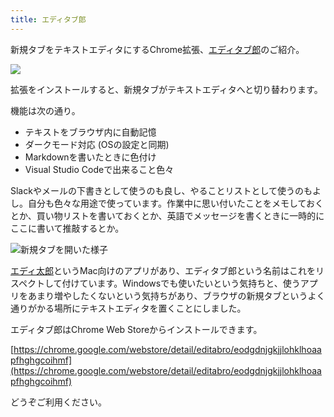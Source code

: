 ```yaml
---
title: エディタブ郎
---
```

新規タブをテキストエディタにするChrome拡張、[エディタブ郎](https://chrome.google.com/webstore/detail/editabro/eodgdnjgkjjlohklhoaapfhghgcoihmf)のご紹介。

![](https://lh3.googleusercontent.com/docs/AG8NV2YWUgQoRKZATWfbgmLWEkLKL80t3ueEnGrYozWP0cfrCMRv2ICzd4b12TVq_r0sG_FgGZPpAjlWlLtUOQnsYRafFetfGpy8VaFsTd4xotW_27mjCDeWRtEK9sQgHQtQN36Vm5CONC5dTJwObmEp7P0gm_3L2PRP5iOpW-cuUgMXyd6L3CuLzIXQjR0xLiKDGJ7xtTOxKRzE-pT-oFs7gYAUvPy5AQ5xQMqVoMD8YQLcHyETRQ0n81V9s8tbwjq0hNQRWvxY6-j-8M8LTO26rlcYXUL59xv2TN7oigP0AODkE6UPESvAyD91j8JfP0aXXIe6OQiqeqj_pbiDDgg6isNEXlTlcu8DKF_I430Slp3gxY0dBh0BBdkSp5GmecQ3FdLMZt_N7fNTi_RWYB7kXjpXvzAanpe3xGLTWLDMSkDwfx9WPsY_CVN1KhgiwfPJENpQGFPlhV0ayIfjAsbSrKDQ8z9NArawIvz2yuh4yZymkOjrn6hvAG6pTHHZCedzLelbZfnqfEsGq0PJLHQjsTfgMPMD7MCmb03776ImyBUc08eWTPgs56-zMgT4rMI8ZTejknU13GybjGwMrjCRArSYnd8fuwM_pYxO880r8kw6-jwZgxJijF5JRmy6CXgIA8C4n4X3gtjjL9ucJaCNLzcKvDNx_vX-N9Sr3c8djxmBEeIxG_Sw2I8GDCGFWu_PEv2HXD7I1-KHk4uddmIrK_17w5RZFjN4FFvkyWh5Zw1xejb55oeZDCVGAcOUScvnlvjwn70A3SMm2JL0OGKq0Fre5fqa5YY96vi6vfUrG0p0jhDNKDflcOWIRm4UjIRMPA4hWQCQqPlwHds-yqpBzw9rf_kLBtg65V-NwkHJY8xhuafcv0v6Y_7Zy3dCAI_vdk7zzF8oqLwUZCZC35TySHHcQVakfNOu4IeRGw7Rv-PFMs_4FrD59KFvh1t5LvZyi2ArP9HghMclXKS0ZRarfJbduXcW47tTjKdqxH324b7fQztzoBoRufltwpstKZ536yBUuotVOqOGD5ITGob2HiGVhA2hJ4LbC_O5oRuWuLvbPMhGGoUF8cmSLbqAjp6YULN_x-WrAG37Vf3asgU_I7vLY-5wOLwkDuxbeu0Tf5x8-Zh05uITLH8zVQzFLDn76Hw722B3D8_lI4ieBT0vpI4MENCJfJ03DxZDaDCDXIyVmfsrTuvs3WtpVVXsz-CVKrmB8ViO-bbJs6zXZT7RHOoI7_NqNcWlKSHRFIRoI6LbeLmpvQ)

拡張をインストールすると、新規タブがテキストエディタへと切り替わります。

機能は次の通り。

*   テキストをブラウザ内に自動記憶
*   ダークモード対応 (OSの設定と同期)
*   Markdownを書いたときに色付け
*   Visual Studio Codeで出来ること色々

Slackやメールの下書きとして使うのも良し、やることリストとして使うのもよし。自分も色々な用途で使っています。作業中に思い付いたことをメモしておくとか、買い物リストを書いておくとか、英語でメッセージを書くときに一時的にここに書いて推敲するとか。

![](https://lh3.googleusercontent.com/docs/AG8NV2Y2Aero1nRGR87ttdCh62BnBqUPgoFDI9TP2rMzJoLleAcjKpV0k3T3LQMryPEX12teslrFWSI1lnnsmkPJ2fRCxOA8uRGscyKLiQU6XQKM6DD__fnU1eRF74AbB0sGSfrfSzmPEzY74GZVfr1SCw6w_vhnZGFlpS-DwOZQ2p5Um9vltTSY4BAzFNP8wHeCq5wYDBTbL6khgV7yTwRjeAjvCB8VISTNLFSHeafZk-Qtv4wiO5jErMMhA_M_LkGOvAbxlEOvjcjag6WbamJUmWn0us7se6pmdz6H_rfG9D6ztIAKUEh32j6MZar3zucda4nxUF75vNhcEIPtZb3RKCOA9evIgjQWaFDDrLZ121bx7pXedYDc4pQpkhRUABtQFOq-v1FlEzgjHXHHwvdw1i5NKO1snVieg2aVVONg4Z15GEAAsS3FSzMWcPBemrNvF7HwCPTu_J5A74FIWQKKNu2GtaKuHsfdt0RCHAREpxLgfpEmu48H-ieWu5Obczua9c2rW9o7qwM7aU8PrFh9RLpMHcQKqf0nauWVRp6D8kG06sSw_Y1vEPJPOysJqN4sYknpAZETAyWZ8w6LJhMk23nRSoihsnusM_8KkJrMKehCeiayVP1359XFAJQjLoBA3iysA9kaMJgal2dZZYqQBCatiUAAKhsuczCn4A_TLNmst79Dmv5zSVh46EtxL8KikWuHoABR6P1zeL-y_2mHG0Twyypmj231NIGPIdXGgYbz3O6DWItX6ZZuftW57U_TQBcGW9KfKVXoG36gEv70cEVk5D1QsTIIq-hjy_Y7w6r9a-JfKCdY9ivi2cs25_GgHhamkfVdw2W7p96rj2gwSP9GwZxsNgUit1ok2-f70oXcuUj1-xcZ8zGisjcewMe_46VBF2le803DaN9WuPytZ1bCVYE2Us1dBtqh7jrrqz-QNressonTuNIQnlUxyctFSpLUVujEzlxzURTWH9N5ws9z6I1xY6rBK1g1vr2ICI3yOBAqFVPexSbgxZpGYSgThKeNknoPl9KlPR8jYidO4HnKaw0HngCSsmuWvc1fCsMa7XU6vClwG4Z3XVYewempobGcTCF-uuEwJZJreXlGYhEmAyE9XUfty_cLrS6guISHuJjI0aw1MNy9d3rV7T9HrhzbaslLg65lmIZF6X8lJVEh75V6TuuanMXKm7VHgQFnkxcLgQHhq-hpYWZly3Z3xlvuaU3LWrZj981WdMdPQaQLeDlm0rbUIC_3Te5-q0KSZQp5JQ "新規タブを開いた様子")

[エディ太郎](https://editaro.com/)というMac向けのアプリがあり、エディタブ郎という名前はこれをリスペクトして付けています。Windowsでも使いたいという気持ちと、使うアプリをあまり増やしたくないという気持ちがあり、ブラウザの新規タブというよく通りがかる場所にテキストエディタを置くことにしました。

エディタブ郎はChrome Web Storeからインストールできます。

[https://chrome.google.com/webstore/detail/editabro/eodgdnjgkjjlohklhoaapfhghgcoihmf](https://chrome.google.com/webstore/detail/editabro/eodgdnjgkjjlohklhoaapfhghgcoihmf)

どうぞご利用ください。
